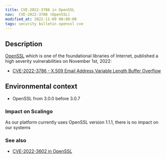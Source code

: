 ```yaml
---
title: CVE-2022-3786 in OpenSSL
nav:  CVE-2022-3786 (OpenSSL)
modified_at: 2022-11-09 00:00:00
tags: security bulletin openssl cve
---
```


## Description

[OpenSSL](https://www.openssl.org/) which is one of the foundational libraries of Internet, published a
high severity vulnerabilities on November 1st, 2022:

- [CVE-2022-3786 - X.509 Email Address Variable Length Buffer Overflow](https://www.cve.org/CVERecord?id=CVE-2022-3786)

## Environmental context

- OpenSSL from 3.0.0 before 3.0.7

### Impact on Scalingo

As our platform currently uses OpenSSL version 1.1.1, there is no impact on our systems

### See also

- [CVE-2022-3602 in OpenSSL](./cve-2022-3602)
